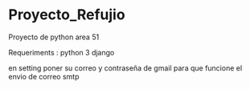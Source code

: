 # Proyecto_Refujio
Proyecto de python area 51

Requeriments : 
python 3
django

en setting poner su correo y contraseña de gmail para que funcione el envio de correo smtp
